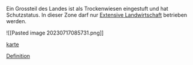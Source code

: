 Ein Grossteil des Landes ist als Trockenwiesen eingestuft und hat Schutzstatus. In dieser Zone darf nur [Extensive Landwirtschaft](https://www.juckerfarm.ch/farmticker/hintergruende/intensive-vs-extensive-landwirtschaft/)  betrieben werden.

![[Pasted image 20230717085731.png]]

[karte](https://s.geo.admin.ch/a08dfa4bd3)

[Definition](https://www.bafu.admin.ch/bafu/de/home/themen/biodiversitaet/fachinformationen/oekologische-infrastruktur/biotope-von-nationaler-bedeutung/trockenwiesen-und--weiden.html)